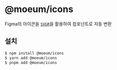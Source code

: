 # @moeum/icons

Figma의 아이콘을 [`SVGR`](https://react-svgr.com/)을 활용하여 컴포넌트로 자동 변환

## 설치

```bash
$ npm install @moeum/icons
$ yarn add @moeum/icons
$ pnpm add @moeum/icons
```
